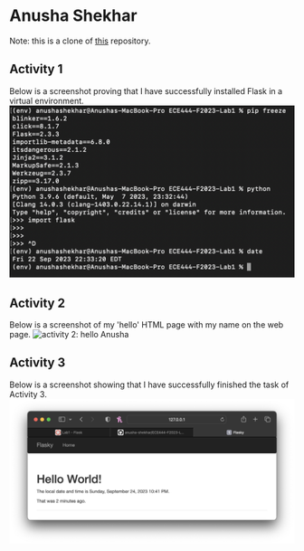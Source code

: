# Anusha Shekhar
Note: this is a clone of [this](https://github.com/miguelgrinberg/flask) repository.

## Activity 1
Below is a screenshot proving that I have successfully installed Flask in a virtual environment. 
![activity 1: flask has been installed](./images/activity1.png)

## Activity 2
Below is a screenshot of my 'hello' HTML page with my name on the web page.
![activity 2: hello Anusha](./images/lactivity2.png)

## Activity 3
Below is a screenshot showing that I have successfully finished the task of Activity 3.
![activity 3: hello Anusha with a timestamp](./images/activity3.png)